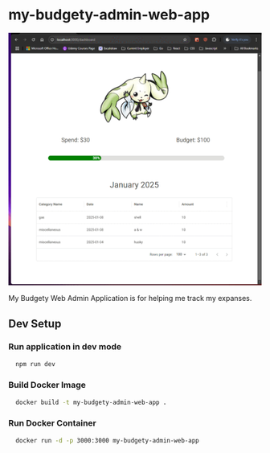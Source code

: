 # my-budgety-admin-web-app

![Demo](./my-budgety-web-app.gif)


My Budgety Web Admin Application is for helping me track my expanses. 

## Dev Setup

### Run application in dev mode
```bash
  npm run dev
```

### Build Docker Image
```bash
  docker build -t my-budgety-admin-web-app .
```

### Run Docker Container
```bash
  docker run -d -p 3000:3000 my-budgety-admin-web-app
``` 